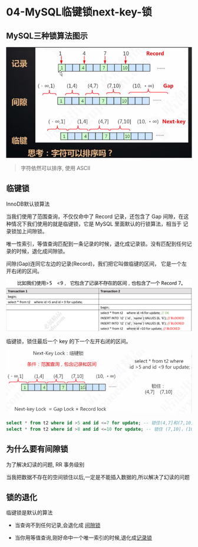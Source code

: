 # 04-MySQL临键锁next-key-锁

## MySQL三种锁算法图示

![image-20200826201517598](../../../assets/image-20200826201517598.png)

>  字符依然可以排序, 使用 ASCII 

## 临键锁

InnoDB默认锁算法

当我们使用了范围查询，不仅仅命中了 Record 记录，还包含了 Gap 间隙，在这种情况下我们使用的就是临键锁，它是 MySQL 里面默认的行锁算法，相当于 记录锁加上间隙锁。

唯一性索引，等值查询匹配到一条记录的时候，退化成记录锁。没有匹配到任何记录的时候，退化成间隙锁。

间隙(Gap)连同它左边的记录(Record)，我们把它叫做临键的区间， 它是一个左开右闭的区间。



![image-20200826202426837](../../../assets/image-20200826202426837.png)

临键锁，锁住最后一个 key 的下一个左开右闭的区间。

![image-20200826203334544](../../../assets/image-20200826203334544.png)

```sql
select * from t2 where id >5 and id <=7 for update; -- 锁住(4,7]和(7,10] 
select * from t2 where id >8 and id <=10 for update; -- 锁住 (7,10]，(10,+∞)
```

## 为什么要有间隙锁

为了解决幻读的问题, RR 事务级别

当我把数据不存在的空间锁住以后,一定是不能插入数据的,所以解决了幻读的问题

## 锁的退化

临键锁是默认的算法

- 当查询不到任何记录,会退化成 [间隙锁](03-MySQL间隙锁.md) 

-  当你用等值查询,刚好命中一个唯一索引的时候,退化成[记录锁](05-MySQL记录锁.md) 
